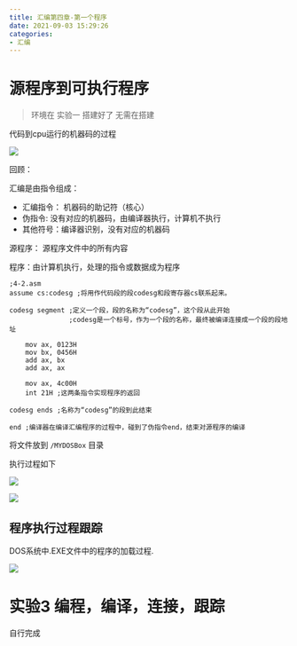 ```yaml
---
title: 汇编第四章-第一个程序
date: 2021-09-03 15:29:26
categories:
- 汇编
---
```

# 源程序到可执行程序
> 环境在 实验一 搭建好了 无需在搭建

代码到cpu运行的机器码的过程

![](https://isam2016hexo.oss-cn-hangzhou.aliyuncs.com/img/20190321114839761.jpg)

回顾：

汇编是由指令组成：
* 汇编指令： 机器码的助记符（核心）
* 伪指令: 没有对应的机器码，由编译器执行，计算机不执行
* 其他符号：编译器识别，没有对应的机器码

源程序： 源程序文件中的所有内容

程序：由计算机执行，处理的指令或数据成为程序

```x86asm
;4-2.asm
assume cs:codesg ;将用作代码段的段codesg和段寄存器cs联系起来。

codesg segment ;定义一个段，段的名称为“codesg”，这个段从此开始
			   ;codesg是一个标号，作为一个段的名称，最终被编译连接成一个段的段地址

	mov ax, 0123H
	mov bx, 0456H 
	add ax, bx
	add ax, ax 
	
	mov ax, 4c00H 
	int 21H ;这两条指令实现程序的返回
	
codesg ends ;名称为“codesg”的段到此结束

end ;编译器在编译汇编程序的过程中，碰到了伪指令end，结束对源程序的编译
```
将文件放到 `/MYDOSBox` 目录

执行过程如下

![](https://isam2016hexo.oss-cn-hangzhou.aliyuncs.com/img/20190321115112266.jpg)

![](https://isam2016hexo.oss-cn-hangzhou.aliyuncs.com/img/20190321115301209.jpg)

## 程序执行过程跟踪

DOS系统中.EXE文件中的程序的加载过程.

![](https://isam2016hexo.oss-cn-hangzhou.aliyuncs.com/img/20210903180703.jpg)


# 实验3 编程，编译，连接，跟踪

自行完成